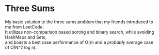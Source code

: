 # Three Sums

My basic solution to the three sums problem that my friends introduced to me from LeetCode.  
It utilizes non-comparison based sorting and binary search, while avoiding HashMaps and Sets,  
and boasts a best case performance of O(n) and a *probably* average case of O(N^2 log n).